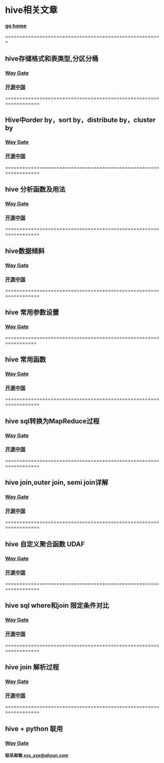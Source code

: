 # hive相关文章
### [go home](../README.md)     
=======================================================    
## hive存储格式和表类型,分区分桶
### [Way Gate](/partition.md)      
### [开源中国](https://my.oschina.net/u/2969788/blog/1615049)    
==================================================================  
## Hive中order by，sort by，distribute by，cluster by
### [Way Gate](/order.md)      
### [开源中国](https://my.oschina.net/u/2969788/blog/2875534)   
==================================================================  
## hive 分析函数及用法
### [Way Gate](/over.md)      
### [开源中国](https://my.oschina.net/u/2969788/blog/2875483)   
==================================================================  
## hive数据倾斜
### [Way Gate](/skew.md)      
### [开源中国](https://my.oschina.net/u/2969788/blog/2873829)   
==================================================================  
## hive 常用参数设置
### [Way Gate](/param.md)      
=================================================================  
## hive 常用函数
### [Way Gate](/function.md)      
### [开源中国](https://my.oschina.net/u/2969788/blog/1622644)   
==================================================================  
## hive sql转换为MapReduce过程
### [Way Gate](/toMapReduce.md)      
### [开源中国](https://my.oschina.net/u/2969788/blog/1622638)   
==================================================================  
## hive join,outer join, semi join详解
### [Way Gate](/join.md)      
### [开源中国](https://my.oschina.net/u/2969788/blog/2875750)   
==================================================================  
## hive 自定义聚合函数 UDAF
### [Way Gate](/udaf.md)      
### [开源中国](https://my.oschina.net/u/2969788/blog/2966831)   
==================================================================  
## hive sql where和join 限定条件对比
### [Way Gate](/where.md)      
### [开源中国](https://my.oschina.net/u/2969788/blog/3023123)   
==================================================================  
## hive join 解析过程
### [Way Gate](/joinExplain.md)      
### [开源中国](https://my.oschina.net/u/2969788/blog/4283251)   
==================================================================  
## hive + python 联用
### [Way Gate](/hivePy.md)       
#### 联系邮箱 xxx_xxx@aliyun.com
